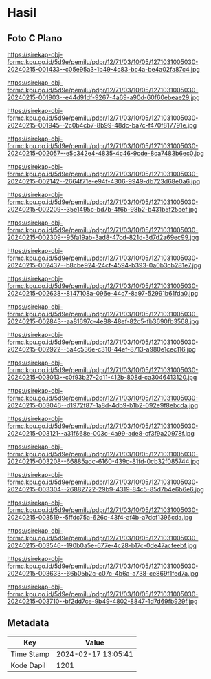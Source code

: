 # Hasil

## Foto C Plano

https://sirekap-obj-formc.kpu.go.id/5d9e/pemilu/pdpr/12/71/03/10/05/1271031005030-20240215-001433--c05e95a3-1b49-4c83-bc4a-be4a02fa87c4.jpg

https://sirekap-obj-formc.kpu.go.id/5d9e/pemilu/pdpr/12/71/03/10/05/1271031005030-20240215-001903--e44d91df-9267-4a69-a90d-60f60ebeae29.jpg

https://sirekap-obj-formc.kpu.go.id/5d9e/pemilu/pdpr/12/71/03/10/05/1271031005030-20240215-001945--2c0b4cb7-8b99-48dc-ba7c-f470f817791e.jpg

https://sirekap-obj-formc.kpu.go.id/5d9e/pemilu/pdpr/12/71/03/10/05/1271031005030-20240215-002057--e5c342e4-4835-4c46-9cde-8ca7483b6ec0.jpg

https://sirekap-obj-formc.kpu.go.id/5d9e/pemilu/pdpr/12/71/03/10/05/1271031005030-20240215-002142--2664f71e-e94f-4306-9949-db723d68e0a6.jpg

https://sirekap-obj-formc.kpu.go.id/5d9e/pemilu/pdpr/12/71/03/10/05/1271031005030-20240215-002209--35e1495c-bd7b-4f6b-98b2-b431b5f25cef.jpg

https://sirekap-obj-formc.kpu.go.id/5d9e/pemilu/pdpr/12/71/03/10/05/1271031005030-20240215-002309--95fa19ab-3ad8-47cd-821d-3d7d2a69ec99.jpg

https://sirekap-obj-formc.kpu.go.id/5d9e/pemilu/pdpr/12/71/03/10/05/1271031005030-20240215-002437--b8cbe924-24cf-4594-b393-0a0b3cb281e7.jpg

https://sirekap-obj-formc.kpu.go.id/5d9e/pemilu/pdpr/12/71/03/10/05/1271031005030-20240215-002638--8147108a-096e-44c7-8a97-52991b61fda0.jpg

https://sirekap-obj-formc.kpu.go.id/5d9e/pemilu/pdpr/12/71/03/10/05/1271031005030-20240215-002843--aa81697c-4e88-48ef-82c5-fb3690fb3568.jpg

https://sirekap-obj-formc.kpu.go.id/5d9e/pemilu/pdpr/12/71/03/10/05/1271031005030-20240215-002922--5a4c536e-c310-44ef-8713-a980e1cec116.jpg

https://sirekap-obj-formc.kpu.go.id/5d9e/pemilu/pdpr/12/71/03/10/05/1271031005030-20240215-003013--c0f93b27-2d11-412b-808d-ca3046413120.jpg

https://sirekap-obj-formc.kpu.go.id/5d9e/pemilu/pdpr/12/71/03/10/05/1271031005030-20240215-003046--d1972f87-1a8d-4db9-b1b2-092e9f8ebcda.jpg

https://sirekap-obj-formc.kpu.go.id/5d9e/pemilu/pdpr/12/71/03/10/05/1271031005030-20240215-003121--a31f668e-003c-4a99-ade8-cf3f9a20978f.jpg

https://sirekap-obj-formc.kpu.go.id/5d9e/pemilu/pdpr/12/71/03/10/05/1271031005030-20240215-003208--66885adc-6160-439c-81fd-0cb32f085744.jpg

https://sirekap-obj-formc.kpu.go.id/5d9e/pemilu/pdpr/12/71/03/10/05/1271031005030-20240215-003304--26882722-29b9-4319-84c5-85d7b4e6b6e6.jpg

https://sirekap-obj-formc.kpu.go.id/5d9e/pemilu/pdpr/12/71/03/10/05/1271031005030-20240215-003519--5ffdc75a-626c-43f4-af4b-a7dcf1396cda.jpg

https://sirekap-obj-formc.kpu.go.id/5d9e/pemilu/pdpr/12/71/03/10/05/1271031005030-20240215-003546--190b0a5e-677e-4c28-b17c-0de47acfeebf.jpg

https://sirekap-obj-formc.kpu.go.id/5d9e/pemilu/pdpr/12/71/03/10/05/1271031005030-20240215-003633--66b05b2c-c07c-4b6a-a738-ce869f1fed7a.jpg

https://sirekap-obj-formc.kpu.go.id/5d9e/pemilu/pdpr/12/71/03/10/05/1271031005030-20240215-003710--bf2dd7ce-9b49-4802-8847-1d7d69fb929f.jpg


## Metadata

| Key        | Value               |
| ---------- | ------------------- |
| Time Stamp | 2024-02-17 13:05:41 |
| Kode Dapil | 1201                |



